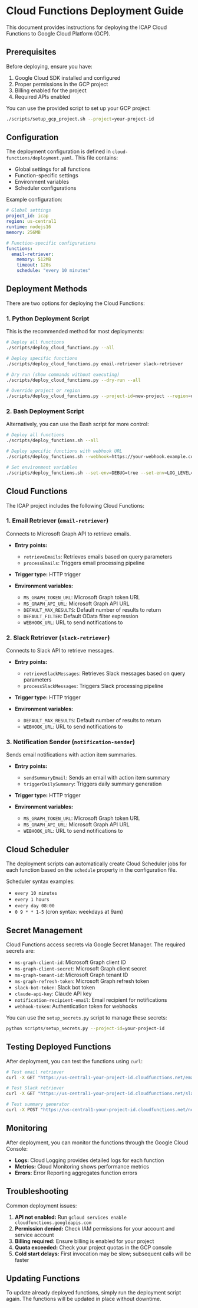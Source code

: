 # Cloud Functions Deployment Guide

This document provides instructions for deploying the ICAP Cloud Functions to Google Cloud Platform (GCP).

## Prerequisites

Before deploying, ensure you have:

1. Google Cloud SDK installed and configured
2. Proper permissions in the GCP project
3. Billing enabled for the project
4. Required APIs enabled

You can use the provided script to set up your GCP project:

```bash
./scripts/setup_gcp_project.sh --project=your-project-id
```

## Configuration

The deployment configuration is defined in `cloud-functions/deployment.yaml`. This file contains:

- Global settings for all functions
- Function-specific settings
- Environment variables
- Scheduler configurations

Example configuration:

```yaml
# Global settings
project_id: icap
region: us-central1
runtime: nodejs16
memory: 256MB

# Function-specific configurations
functions:
  email-retriever:
    memory: 512MB
    timeout: 120s
    schedule: "every 10 minutes"
```

## Deployment Methods

There are two options for deploying the Cloud Functions:

### 1. Python Deployment Script

This is the recommended method for most deployments:

```bash
# Deploy all functions
./scripts/deploy_cloud_functions.py --all

# Deploy specific functions
./scripts/deploy_cloud_functions.py email-retriever slack-retriever

# Dry run (show commands without executing)
./scripts/deploy_cloud_functions.py --dry-run --all

# Override project or region
./scripts/deploy_cloud_functions.py --project-id=new-project --region=us-east1 --all
```

### 2. Bash Deployment Script

Alternatively, you can use the Bash script for more control:

```bash
# Deploy all functions
./scripts/deploy_functions.sh --all

# Deploy specific functions with webhook URL
./scripts/deploy_functions.sh --webhook=https://your-webhook.example.com email-retriever

# Set environment variables
./scripts/deploy_functions.sh --set-env=DEBUG=true --set-env=LOG_LEVEL=info slack-retriever
```

## Cloud Functions

The ICAP project includes the following Cloud Functions:

### 1. Email Retriever (`email-retriever`)

Connects to Microsoft Graph API to retrieve emails.

- **Entry points:**
  - `retrieveEmails`: Retrieves emails based on query parameters
  - `processEmails`: Triggers email processing pipeline

- **Trigger type:** HTTP trigger

- **Environment variables:**
  - `MS_GRAPH_TOKEN_URL`: Microsoft Graph token URL
  - `MS_GRAPH_API_URL`: Microsoft Graph API URL
  - `DEFAULT_MAX_RESULTS`: Default number of results to return
  - `DEFAULT_FILTER`: Default OData filter expression
  - `WEBHOOK_URL`: URL to send notifications to

### 2. Slack Retriever (`slack-retriever`)

Connects to Slack API to retrieve messages.

- **Entry points:**
  - `retrieveSlackMessages`: Retrieves Slack messages based on query parameters
  - `processSlackMessages`: Triggers Slack processing pipeline

- **Trigger type:** HTTP trigger

- **Environment variables:**
  - `DEFAULT_MAX_RESULTS`: Default number of results to return
  - `WEBHOOK_URL`: URL to send notifications to

### 3. Notification Sender (`notification-sender`)

Sends email notifications with action item summaries.

- **Entry points:**
  - `sendSummaryEmail`: Sends an email with action item summary
  - `triggerDailySummary`: Triggers daily summary generation

- **Trigger type:** HTTP trigger

- **Environment variables:**
  - `MS_GRAPH_TOKEN_URL`: Microsoft Graph token URL
  - `MS_GRAPH_API_URL`: Microsoft Graph API URL
  - `WEBHOOK_URL`: URL to send notifications to

## Cloud Scheduler

The deployment scripts can automatically create Cloud Scheduler jobs for each function based on the `schedule` property in the configuration file.

Scheduler syntax examples:
- `every 10 minutes`
- `every 1 hours`
- `every day 08:00`
- `0 9 * * 1-5` (cron syntax: weekdays at 9am)

## Secret Management

Cloud Functions access secrets via Google Secret Manager. The required secrets are:

- `ms-graph-client-id`: Microsoft Graph client ID
- `ms-graph-client-secret`: Microsoft Graph client secret
- `ms-graph-tenant-id`: Microsoft Graph tenant ID
- `ms-graph-refresh-token`: Microsoft Graph refresh token
- `slack-bot-token`: Slack bot token
- `claude-api-key`: Claude API key
- `notification-recipient-email`: Email recipient for notifications
- `webhook-token`: Authentication token for webhooks

You can use the `setup_secrets.py` script to manage these secrets:

```bash
python scripts/setup_secrets.py --project-id=your-project-id
```

## Testing Deployed Functions

After deployment, you can test the functions using `curl`:

```bash
# Test email retriever
curl -X GET "https://us-central1-your-project-id.cloudfunctions.net/email-retriever-retrieveEmails?maxResults=5"

# Test Slack retriever
curl -X GET "https://us-central1-your-project-id.cloudfunctions.net/slack-retriever-retrieveSlackMessages?maxResults=5"

# Test summary generator
curl -X POST "https://us-central1-your-project-id.cloudfunctions.net/notification-sender-triggerDailySummary"
```

## Monitoring

After deployment, you can monitor the functions through the Google Cloud Console:

- **Logs:** Cloud Logging provides detailed logs for each function
- **Metrics:** Cloud Monitoring shows performance metrics
- **Errors:** Error Reporting aggregates function errors

## Troubleshooting

Common deployment issues:

1. **API not enabled:** Run `gcloud services enable cloudfunctions.googleapis.com`
2. **Permission denied:** Check IAM permissions for your account and service account
3. **Billing required:** Ensure billing is enabled for your project
4. **Quota exceeded:** Check your project quotas in the GCP console
5. **Cold start delays:** First invocation may be slow; subsequent calls will be faster

## Updating Functions

To update already deployed functions, simply run the deployment script again. The functions will be updated in place without downtime.